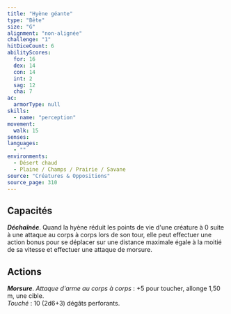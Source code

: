 ```yaml
---
title: "Hyène géante"
type: "Bête"
size: "G"
alignment: "non-alignée"
challenge: "1"
hitDiceCount: 6
abilityScores:
  for: 16
  dex: 14
  con: 14
  int: 2
  sag: 12
  cha: 7
ac: 
  armorType: null
skills: 
  - name: "perception"
movement: 
  walk: 15
senses: 
languages: 
  - ""
environments:
  - Désert chaud
  - Plaine / Champs / Prairie / Savane
source: "Créatures & Oppositions"
source_page: 310
---
```

## Capacités
_**Déchaînée**_. Quand la hyène réduit les points de vie d'une créature à 0 suite à une attaque au corps à corps lors de son tour, elle peut effectuer une action bonus pour se déplacer sur une distance maximale égale à la moitié de sa vitesse et effectuer une attaque de morsure.

## Actions
_**Morsure**_. _Attaque d'arme au corps à corps_ : +5 pour toucher, allonge 1,50 m, une cible.  
_Touché_ : 10 (2d6+3) dégâts perforants.
